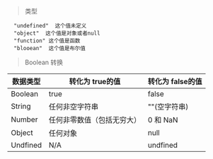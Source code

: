>类型
```
  "undefined"  这个值未定义 
  "object"  这个值是对象或者null
  "function" 这个值是函数
  "blooean"  这个值是布尔值
 ```

 > Boolean 转换

数据类型 | 转化为 true的值 | 转化为 false的值
---|---|---
Boolean| true | false
String | 任何非空字符串 | ""(空字符串)
Number | 任何非零数值（包括无穷大） |  0 和 NaN
Object | 任何对象 | null
Undfined| N/A | undfined
 

